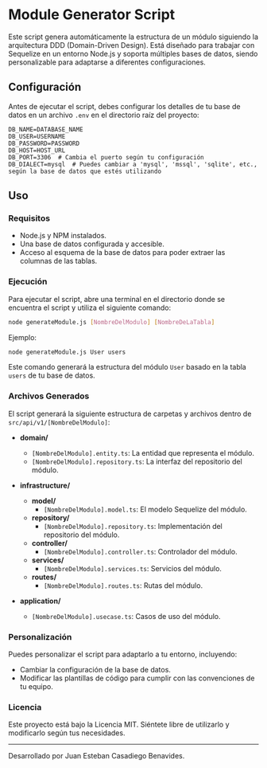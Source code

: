 
# Module Generator Script

Este script genera automáticamente la estructura de un módulo siguiendo la arquitectura DDD (Domain-Driven Design). Está diseñado para trabajar con Sequelize en un entorno Node.js y soporta múltiples bases de datos, siendo personalizable para adaptarse a diferentes configuraciones.

## Configuración

Antes de ejecutar el script, debes configurar los detalles de tu base de datos en un archivo `.env` en el directorio raíz del proyecto:

```plaintext
DB_NAME=DATABASE_NAME
DB_USER=USERNAME
DB_PASSWORD=PASSWORD
DB_HOST=HOST_URL
DB_PORT=3306  # Cambia el puerto según tu configuración
DB_DIALECT=mysql  # Puedes cambiar a 'mysql', 'mssql', 'sqlite', etc., según la base de datos que estés utilizando
```

## Uso

### Requisitos

- Node.js y NPM instalados.
- Una base de datos configurada y accesible.
- Acceso al esquema de la base de datos para poder extraer las columnas de las tablas.

### Ejecución

Para ejecutar el script, abre una terminal en el directorio donde se encuentra el script y utiliza el siguiente comando:

```bash
node generateModule.js [NombreDelModulo] [NombreDeLaTabla]
```

Ejemplo:

```bash
node generateModule.js User users
```

Este comando generará la estructura del módulo `User` basado en la tabla `users` de tu base de datos.

### Archivos Generados

El script generará la siguiente estructura de carpetas y archivos dentro de `src/api/v1/[NombreDelModulo]`:

- **domain/**
  - `[NombreDelModulo].entity.ts`: La entidad que representa el módulo.
  - `[NombreDelModulo].repository.ts`: La interfaz del repositorio del módulo.

- **infrastructure/**
  - **model/**
    - `[NombreDelModulo].model.ts`: El modelo Sequelize del módulo.
  - **repository/**
    - `[NombreDelModulo].repository.ts`: Implementación del repositorio del módulo.
  - **controller/**
    - `[NombreDelModulo].controller.ts`: Controlador del módulo.
  - **services/**
    - `[NombreDelModulo].services.ts`: Servicios del módulo.
  - **routes/**
    - `[NombreDelModulo].routes.ts`: Rutas del módulo.

- **application/**
  - `[NombreDelModulo].usecase.ts`: Casos de uso del módulo.

### Personalización

Puedes personalizar el script para adaptarlo a tu entorno, incluyendo:

- Cambiar la configuración de la base de datos.
- Modificar las plantillas de código para cumplir con las convenciones de tu equipo.

### Licencia

Este proyecto está bajo la Licencia MIT. Siéntete libre de utilizarlo y modificarlo según tus necesidades.

---

Desarrollado por Juan Esteban Casadiego Benavides.
